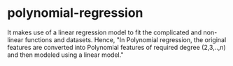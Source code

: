 # polynomial-regression
It makes use of a linear regression model to fit the complicated and non-linear functions and datasets. Hence, "In Polynomial regression, the original features are converted into Polynomial features of required degree (2,3,..,n) and then modeled using a linear model."
